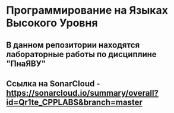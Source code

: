 # Программирование на Языках Высокого Уровня
## В данном репозитории находятся лабораторные работы по дисциплине "ПнаЯВУ"
## Ссылка на SonarCloud - https://sonarcloud.io/summary/overall?id=Qr1te_CPPLABS&branch=master
